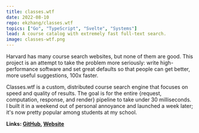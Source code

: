 ```yaml
---
title: classes.wtf
date: 2022-08-10
repo: ekzhang/classes.wtf
topics: ["Go", "TypeScript", "Svelte", "Systems"]
lead: A course catalog with extremely fast full-text search.
image: classes-wtf.png
---
```


Harvard has many course search websites, but none of them are good. This project
is an attempt to take the problem more seriously: write high-performance
software and set great defaults so that people can get better, more useful
suggestions, 100x faster.

Classes.wtf is a custom, distributed course search engine that focuses on speed
and quality of results. The goal is for the entire {request, computation,
response, and render} pipeline to take under 30 milliseconds. I built it in a
weekend out of personal annoyance and launched a week later; it's now pretty
popular among students at my school.

**Links: [GitHub](https://github.com/ekzhang/classes.wtf),
[Website](https://classes.wtf)**
